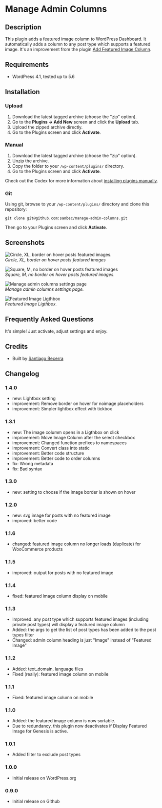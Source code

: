 # Manage Admin Columns

## Description

This plugin adds a featured image column to WordPress Dashboard. It automatically adds a column to any post type which supports a featured image. It's an improvement from the plugin [Add Featured Image Column](https://wordpress.org/plugins/add-featured-image-column/).


## Requirements
* WordPress 4.1, tested up to 5.6

## Installation

### Upload

1. Download the latest tagged archive (choose the "zip" option).
2. Go to the __Plugins -> Add New__ screen and click the __Upload__ tab.
3. Upload the zipped archive directly.
4. Go to the Plugins screen and click __Activate__.

### Manual

1. Download the latest tagged archive (choose the "zip" option).
2. Unzip the archive.
3. Copy the folder to your `/wp-content/plugins/` directory.
4. Go to the Plugins screen and click __Activate__.

Check out the Codex for more information about [installing plugins manually](http://codex.wordpress.org/Managing_Plugins#Manual_Plugin_Installation).

### Git

Using git, browse to your `/wp-content/plugins/` directory and clone this repository:

`git clone git@github.com:sanbec/manage-admin-columns.git`

Then go to your Plugins screen and click __Activate__.

## Screenshots

![Circle, XL, border on hover posts featured images.](.wordpress-org/screenshot-1.png)  
_Circle, XL, border on hover posts featured images_

![Square, M, no border on hover posts featured images](.wordpress-org/screenshot-2.png)  
_Square, M, no border on hover posts featured images._

![Manage admin columns settings page](.wordpress-org/screenshot-3.png)  
_Manage admin columns settings page._

![Featured Image Ligthbox](.wordpress-org/screenshot-3.png)  
_Featured Image Ligthbox._

## Frequently Asked Questions

It's simple! Just activate, adjust settings and enjoy.

## Credits

* Built by [Santiago Becerra](https://wpcombo.com/)

## Changelog

### 1.4.0
* new: Lightbox setting
* improvement: Remove border on hover for noimage placeholders
* improvement: Simpler lightbox effect with tickbox

### 1.3.1
* new: The image columm opens in a Ligthbox on click
* improvement: Move Image Column after the select checkbox
* improvement: Changed function prefixes to namespaces
* improvement: Convert class into static
* improvement: Better code structure
* improvement: Better code to order columns
* fix: Wrong metadata
* fix: Bad syntax


### 1.3.0
* new: setting to choose if the image border is shown on hover

### 1.2.0
* new: svg image for posts with no featured image
* improved: better code 

### 1.1.6
* changed: featured image column no longer loads (duplicate) for WooCommerce products

### 1.1.5
* improved: output for posts with no featured image

### 1.1.4
* fixed: featured image column display on mobile

### 1.1.3
* Improved: any post type which supports featured images (including private post types) will display a featured image column
* Added: the args to get the list of post types has been added to the post types filter
* Changed: admin column heading is just "Image" instead of "Featured Image"

### 1.1.2
* Added: text_domain, language files
* Fixed (really): featured image column on mobile

### 1.1.1
* Fixed: featured image column on mobile

### 1.1.0
* Added: the featured image column is now sortable.
* Due to redundancy, this plugin now deactivates if Display Featured Image for Genesis is active.

### 1.0.1
* Added filter to exclude post types

### 1.0.0
* Initial release on WordPress.org

### 0.9.0
* Initial release on Github
